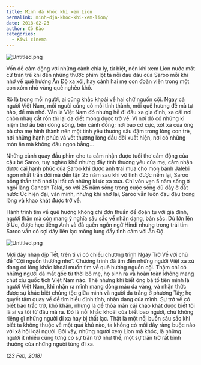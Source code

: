 ```yaml
---
title: Mình đã khóc khi xem Lion
permalink: minh-dja-khoc-khi-xem-lion/
date: 2018-02-23
author: Cô Đào
categories:
  - Kiwi cinema
---
```


![Untitled.png](/images/24d4d33b-01df-4e52-8fb5-2e68a0aa0b81/Untitled.png)


Vốn dễ cảm động với những cảnh chia ly, từ biệt, nên khi xem Lion nước mắt cứ tràn trề khi đến những thước phim lột tả nỗi đau đáu của Saroo mỗi khi nhớ về quê hương Ấn Độ xa xôi, hay cảnh hai mẹ con đoàn viên trong một con xóm nhỏ vùng quê nghèo khổ.


Rõ là trong mỗi người, ai cũng khắc khoải về hai chữ nguồn cội. Ngay cả người Việt Nam, mỗi người cũng có mỗi tỉnh thành, mỗi quê hương để mà tự hào, để mà nhớ. Vẫn là Việt Nam đó nhưng hễ đi đâu xa gia đình, xa cái nơi chôn nhau cắt rốn thì lại da diết mong được trở về. Vì nơi đó có những kỉ niệm thơ ấu bên dòng sông, bên cánh đồng; nơi bao cơ cực, xót xa của ông bà cha mẹ hình thành nên một tình yêu thương sâu đậm trong lòng con trẻ, nơi những hạnh phúc và vết thương lòng đầu đời xuất hiện, nơi có những món ăn mà không đâu ngon bằng...


Những cảnh quay đầu phim cho ta cảm nhận được tuổi thơ cảm động của cậu bé Saroo, tuy nghèo khổ nhưng đầy tình thương yêu của mẹ, cảm nhận được cái hạnh phúc của Saroo khi được anh trai mua cho món bánh Jalebi ngon nhất trần đời mà đến tận 25 năm sau khi vô tình được nếm lại, Saroo bỗng thẫn thờ nhớ lại tất cả những kí ức xa xưa. Chỉ vỏn vẹn 5 năm sống ở ngôi làng Ganesh Talai, so với 25 năm sống trong cuộc sống đủ đầy ở đất nước Úc hiện đại, văn minh, nhưng khi nhớ lại, Saroo vẫn luôn đau đáu trong lòng và khao khát được trở về.


Hành trình tìm về quê hương không chỉ đơn thuần để đoàn tụ với gia đình, người thân mà còn mang ý nghĩa sâu sắc về nhân dạng, bản sắc. Dù lớn lên ở Úc, được học tiếng Anh và đã quên ngôn ngữ Hindi nhưng trong trái tim Saroo vẫn có sợi dây liên lạc mông lung đầy tình cảm với Ấn Độ.


![Untitled.png](/images/24d4d33b-01df-4e52-8fb5-2e68a0aa0b81/Untitled_1.png)


Mới đây nhân dịp Tết, trên ti vi có chiếu chương trình Ngày Trở Về với chủ đề “Cội nguồn thương nhớ”. Chương trình đã tìm đến những người Việt xa xứ đang có lòng khắc khoải muốn tìm về quê hương nguồn cội. Thậm chí có những người đã mất gốc từ thời bố mẹ, họ sinh ra và hoàn toàn không mang chút xíu quốc tịch Việt Nam nào. Thế nhưng khi biết ông bà tổ tiên mình là người Việt Nam, khi nhận ra mình mang dòng máu da vàng, và nhận thức được sự khác biệt chủng tộc giữa mình và người da trắng ở phương Tây; họ quyết tâm quay về để tìm hiểu định tính, nhân dạng của mình. Sự trở về có biết bao trắc trở, khó khăn, nhưng là để thỏa mãn cái khao khát được biết tôi là ai và tôi từ đâu mà ra. Đó là nỗi khắc khoải của biết bao người, chứ không riêng gì những người đi xa hay bị thất lạc. Thật là một nỗi buồn sâu sắc khi biết ta không thuộc về một quá khứ nào, ta không có mối dây ràng buộc nào với xã hội loài người. Bởi vậy, những người xem Lion mà khóc, là những người ít nhiều cũng từng có sự trăn trở như thế, một sự trăn trở rất bình thường của những người từng đi xa.


_(23 Feb, 2018)_

